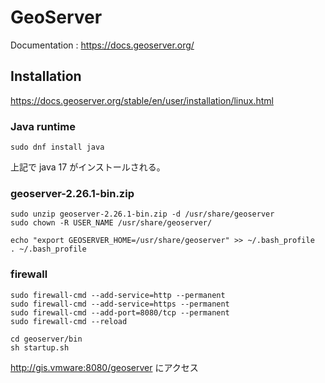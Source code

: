# GeoServer

Documentation : https://docs.geoserver.org/

## Installation

https://docs.geoserver.org/stable/en/user/installation/linux.html

### Java runtime

```shell
sudo dnf install java
```

上記で java 17 がインストールされる。

### geoserver-2.26.1-bin.zip

```shell
sudo unzip geoserver-2.26.1-bin.zip -d /usr/share/geoserver
sudo chown -R USER_NAME /usr/share/geoserver/
```

```shell
echo "export GEOSERVER_HOME=/usr/share/geoserver" >> ~/.bash_profile
. ~/.bash_profile
```

### firewall

```shell
sudo firewall-cmd --add-service=http --permanent
sudo firewall-cmd --add-service=https --permanent
sudo firewall-cmd --add-port=8080/tcp --permanent
sudo firewall-cmd --reload
```

```shell
cd geoserver/bin
sh startup.sh
```

http://gis.vmware:8080/geoserver にアクセス